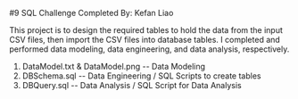 #9 SQL Challenge 
Completed By: Kefan Liao

This project is to design the required tables to hold the data from the input CSV files, then import the CSV files into database tables. 
I completed and performed data modeling, data engineering, and data analysis, respectively.

1. DataModel.txt & DataModel.png            -- Data Modeling
2. DBSchema.sql                             -- Data Engineering / SQL Scripts to create tables
3. DBQuery.sql                              -- Data Analysis    / SQL Script for Data Analysis

